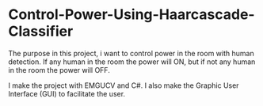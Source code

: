 # Control-Power-Using-Haarcascade-Classifier
The purpose in this project, i want to control power in the room with human detection. If any human in the room the power will ON, but if not any human in the room the power will OFF.

I make the project with EMGUCV and C#. I also make the Graphic User Interface (GUI) to facilitate the user. 
